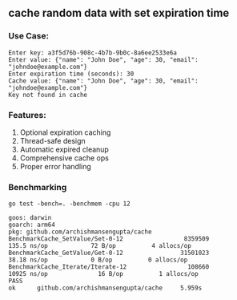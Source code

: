 ## cache random data with set expiration time

### Use Case:
```
Enter key: a3f5d76b-908c-4b7b-9b0c-8a6ee2533e6a
Enter value: {"name": "John Doe", "age": 30, "email": "johndoe@example.com"}                                                                                                  
Enter expiration time (seconds): 30
Cache value: {"name": "John Doe", "age": 30, "email": "johndoe@example.com"}
Key not found in cache
```

### Features:
1. Optional expiration caching
2. Thread-safe design
3. Automatic expired cleanup
4. Comprehensive cache ops
5. Proper error handling

### Benchmarking

`go test -bench=. -benchmem -cpu 12`

```
goos: darwin
goarch: arm64
pkg: github.com/archishmansengupta/cache
BenchmarkCache_SetValue/Set-0-12                 8359509               135.5 ns/op            72 B/op          4 allocs/op
BenchmarkCache_GetValue/Get-0-12                31501023                38.18 ns/op            0 B/op          0 allocs/op
BenchmarkCache_Iterate/Iterate-12                 108660             10925 ns/op              16 B/op          1 allocs/op
PASS
ok      github.com/archishmansengupta/cache     5.959s
```

